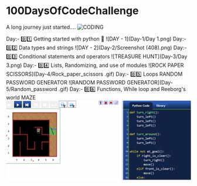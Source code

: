 # 100DaysOfCodeChallenge
A long journey just started....
![CODING](https://media.giphy.com/media/xT8qBsOjMOcdeGJIU8/giphy.gif)

Day:- 0️⃣1️⃣ Getting started with python 🐍
![DAY - 1](Day-1/Day 1.png)
Day:- 0️⃣2️⃣ Data types and strings
![DAY - 2](Day-2/Screenshot (408).png)
Day:- 0️⃣3️⃣ Conditional statements and operators
![TREASURE HUNT](Day-3/Day 3.png)
Day:- 0️⃣4️⃣ Lists, Randomizing, and use of modules
![ROCK PAPER SCISSORS](Day-4/Rock_paper_scissors .gif)
Day:- 0️⃣5️⃣ Loops
RANDOM PASSWORD GENERATOR
![RANDOM PASSWORD GENERATOR](Day-5/Random_password .gif)
Day:- 0️⃣6️⃣ Functions, While loop and Reeborg's world
MAZE 
![MAZE](Day-6/Maze.gif)
